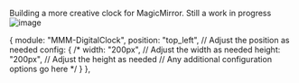 Building a more creative clock for MagicMirror. Still a work in progress
![image](https://github.com/ChrisRG711/MMM-DigitalClock/assets/9805053/4aecd67c-7ccd-4308-860b-45d14fd9d936)

{
  module: "MMM-DigitalClock",
  position: "top_left", // Adjust the position as needed
  config: {
/*    width: "200px", // Adjust the width as needed
    height: "200px", // Adjust the height as needed
    // Any additional configuration options go here
*/
}
},
